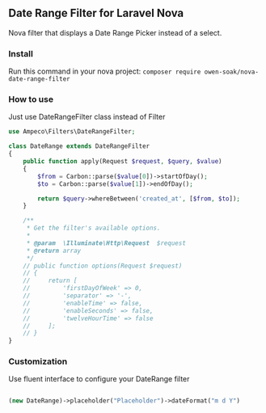 ## Date Range Filter for Laravel Nova

Nova filter that displays a Date Range Picker instead of a select.

### Install

Run this command in your nova project:
`composer require owen-soak/nova-date-range-filter`

### How to use

Just use DateRangeFilter class instead of Filter

```php
use Ampeco\Filters\DateRangeFilter;

class DateRange extends DateRangeFilter
{
    public function apply(Request $request, $query, $value)
    {
        $from = Carbon::parse($value[0])->startOfDay();
        $to = Carbon::parse($value[1])->endOfDay();

        return $query->whereBetween('created_at', [$from, $to]);
    }

    /**
     * Get the filter's available options.
     *
     * @param  \Illuminate\Http\Request  $request
     * @return array
     */
    // public function options(Request $request)
    // {
    //     return [
    //         'firstDayOfWeek' => 0,
    //         'separator' => '-',
    //         'enableTime' => false,
    //         'enableSeconds' => false,
    //         'twelveHourTime' => false
    //     ];
    // }
}
```

### Customization

Use fluent interface to configure your DateRange filter

```php

(new DateRange)->placeholder("Placeholder")->dateFormat("m d Y")

```
